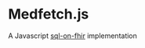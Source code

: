 # Medfetch.js
A Javascript [sql-on-fhir](https://build.fhir.org/ig/FHIR/sql-on-fhir-v2/) implementation